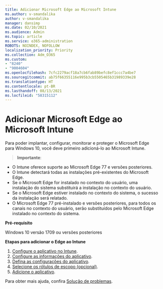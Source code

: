 ```yaml
---
title: Adicionar Microsoft Edge ao Microsoft Intune
ms.author: v-smandalika
author: v-smandalika
manager: dansimp
ms.date: 02/10/2021
ms.audience: Admin
ms.topic: article
ms.service: o365-administration
ROBOTS: NOINDEX, NOFOLLOW
localization_priority: Priority
ms.collection: Adm_O365
ms.custom:
- "8240"
- "9004604"
ms.openlocfilehash: 7cfc2279acf18a7cb6fab89befc8ef1ccc7a4be7
ms.sourcegitcommit: ab75f66355116e995b3cb5505465b31989339e28
ms.translationtype: HT
ms.contentlocale: pt-BR
ms.lasthandoff: 08/13/2021
ms.locfileid: "58315112"
---
```

# <a name="add-microsoft-edge-to-microsoft-intune"></a>Adicionar Microsoft Edge ao Microsoft Intune

Para poder implantar, configurar, monitorar e proteger o Microsoft Edge para Windows 10, você deve primeiro adicioná-lo ao Microsoft Intune.

> **Importante**:
- O Intune oferece suporte ao Microsoft Edge 77 e versões posteriores.
- O Intune detectará todas as instalações pré-existentes do Microsoft Edge.
- Se o Microsoft Edge for instalado no contexto do usuário, uma instalação do sistema substituirá a instalação no contexto do usuário.
- Se o Microsoft Edge estiver instalado no contexto do sistema, o sucesso da instalação será relatado.
- O Microsoft Edge 77 pré-instalado e versões posteriores, para todos os canais no contexto do usuário, serão substituídos pelo Microsoft Edge instalado no contexto do sistema.

**Pré-requisito**

Windows 10 versão 1709 ou versões posteriores

**Etapas para adicionar o Edge ao Intune**

1. [Configure o aplicativo no Intune](https://docs.microsoft.com/mem/intune/apps/apps-windows-edge).
2. [Configure as informações do aplicativo](https://docs.microsoft.com/mem/intune/apps/apps-windows-edge).
3. [Defina as configurações do aplicativo](https://docs.microsoft.com/mem/intune/apps/apps-windows-edge).
4. [Selecione os rótulos de escopo (opcional)](https://docs.microsoft.com/mem/intune/apps/apps-windows-edge).
5. [Adicione o aplicativo](https://docs.microsoft.com/mem/intune/apps/apps-windows-edge).

Para obter mais ajuda, confira [Solução de problemas](https://docs.microsoft.com/mem/intune/apps/apps-windows-edge).




